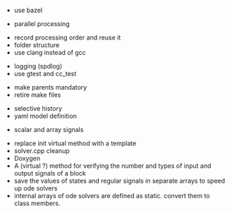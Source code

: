 
* use bazel
- parallel processing
* record processing order and reuse it
* folder structure
* use clang instead of gcc
- logging (spdlog)
- use gtest and cc_test
* make parents mandatory
* retire make files
- selective history
- yaml model definition
* scalar and array signals
- replace init virtual method with a template
- solver.cpp cleanup
- Doxygen
- A (virtual ?) method for verifying the number and types of input and output signals of a block
- save the values of states and regular signals in separate arrays to speed up ode solvers
- internal arrays of ode solvers are defined as static. convert them to class members.

